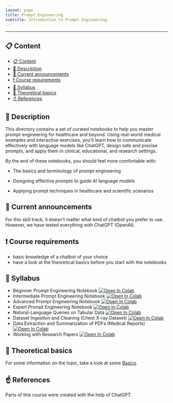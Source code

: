 ```yaml
---
layout: page
title: Prompt Engineering
subtitle: Introduction to Prompt Engineering.
---
```


---

## 📋 Content
- [📋 Content](#-content)
- [📄 Description](#-description)
- [📣 Current announcements](#-current-announcements)
- [❗ Course requirements](#-course-requirements)
- [📒 Syllabus](#-syllabus)
- [📝 Theoretical basics](#-theoretical-basics)
- [☝️ References](#️-references)


## 📄 Description
This directory contains a set of curated notebooks to help you master prompt engineering for healthcare and beyond. Using real-world medical examples and interactive exercises, you’ll learn how to communicate effectively with language models like ChatGPT, design safe and precise prompts, and apply them in clinical, educational, and research settings.

By the end of these notebooks, you should feel more comfortable with:

  - The basics and terminology of prompt engineering
  
  - Designing effective prompts to guide AI language models
  
  - Applying prompt techniques in healthcare and scientific scenarios

## 📣 Current announcements
For this skill track, it doesn't matter what kind of chatbot you prefer to use. However, we have tested everything with ChatGPT (OpenAI). 


## ❗ Course requirements
- basic knowledge of a chatbot of your choice
- have a look at the theoretical basics before you start with the notebooks


## 📒 Syllabus
- Beginner Prompt Engineering Notebook <a href="https://colab.research.google.com/github/University-Clinic-of-Neuroradiology/python-bootcamp/blob/main/notebooks/PrmptEng/eginner_Prompt_Engineering_Notebook.ipnyb"><img src="https://colab.research.google.com/assets/colab-badge.svg" alt="Open In Colab"/></a>
- Intermediate Prompt Engineering Notebook <a href="https://colab.research.google.com/github/University-Clinic-of-Neuroradiology/python-bootcamp/blob/main/notebooks/PrmptEng/Intermediate_Prompt_Engineering_NotebookV2.ipynb"><img src="https://colab.research.google.com/assets/colab-badge.svg" alt="Open In Colab"/></a>
- Advanced Prompt Engineering Notebook <a href="https://colab.research.google.com/github/University-Clinic-of-Neuroradiology/python-bootcamp/blob/main/notebooks/PrmptEng/Advanced_Prompt_Engineering_I_Notebook_V2.ipynb"><img src="https://colab.research.google.com/assets/colab-badge.svg" alt="Open In Colab"/></a>
- Expert Prompt Engineering Notebook <a href="https://colab.research.google.com/github/University-Clinic-of-Neuroradiology/python-bootcamp/blob/main/notebooks/PrmptEng/Expert_Prompt_Engineering_Notebook.ipynb"><img src="https://colab.research.google.com/assets/colab-badge.svg" alt="Open In Colab"/></a>
- Natural-Language Queries on Tabular Data <a href="https://colab.research.google.com/github/University-Clinic-of-Neuroradiology/python-bootcamp/blob/main/notebooks/PrmptEng/1.ipynb"><img src="https://colab.research.google.com/assets/colab-badge.svg" alt="Open In Colab"/></a>
- Dataset Ingestion and Cleaning (Chest X-ray Dataset) <a href="https://colab.research.google.com/github/University-Clinic-of-Neuroradiology/python-bootcamp/blob/main/notebooks/PrmptEng/2.ipynb"><img src="https://colab.research.google.com/assets/colab-badge.svg" alt="Open In Colab"/></a>
- Data Extraction and Summarization of PDFs (Medical Reports) <a href="https://colab.research.google.com/github/University-Clinic-of-Neuroradiology/python-bootcamp/blob/main/notebooks/PrmptEng/3.ipynb"><img src="https://colab.research.google.com/assets/colab-badge.svg" alt="Open In Colab"/></a>
- Working with Research Papers <a href="https://colab.research.google.com/github/University-Clinic-of-Neuroradiology/python-bootcamp/blob/main/notebooks/PrmptEng/4.ipynb"><img src="https://colab.research.google.com/assets/colab-badge.svg" alt="Open In Colab"/></a>

## 📝 Theoretical basics
For some information on the topic, take a look at some [Basics](./theoretical_basics/prompt_engineering.md).


## ☝️ References
Parts of this course were created with the help of ChatGPT.
